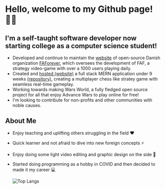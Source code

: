# Hello, welcome to my Github page! 🏳️‍🌈
## I'm a self-taught software developer now starting college as a computer science student!
- Developed and continue to maintain the [website](https://faforever.com/) of open-source Danish organization [FAForever](https://github.com/FAForever), which
oversees the development of FAF, a strategy video-game with over a 1000 users playing daily.
- Created and [hosted (website)](https://www.wars-world.com/) a full stack MERN application under 9 weeks [(repository)](https://github.com/FemboyDeveloper/AW-Competitive), creating a multiplayer chess like stratey game with seamless real-time gameplay.
- Working towards making Wars World, a fully fledged open source project for all that enjoy Advance Wars to play online for free!
- I'm looking to contribute for non-profits and other communities with noble causes.

## About Me
- Enjoy teaching and uplifting others struggling in the field ❤️
- Quick learner and not afraid to dive into new foreign concepts ⚡
- Enjoy doing some light video editing and graphic design on the side 🎨
- Started doing programming as a hobby in COVID and then decided to made it my career 💻

  ![Top Langs](https://github-readme-stats.vercel.app/api/top-langs/?username=FemmDev&hide=jupyter%20notebook&layout=compact&theme=dark)




    

    
<!---
FemboyJavi/FemboyJavi is a ✨ special ✨ repository because its `README.md` (this file) appears on your GitHub profile.
You can click the Preview link to take a look at your changes.
--->
